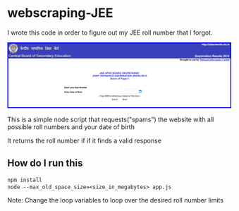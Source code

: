 # webscraping-JEE

I wrote this code in order to figure out my JEE roll number that I forgot. 

<p>
  <img src="./Screenshots/website-screenshot.png" width="600" style= "border: 2px solid blue;"/>
</p>

This is a simple node script that requests("spams") the website with all possible roll numbers and your date of birth

It returns the roll number if if it finds a valid response 

## How do I run this

```
npm install
node --max_old_space_size=<size_in_megabytes> app.js
```

Note: Change the loop variables to loop over the desired roll number limits 
